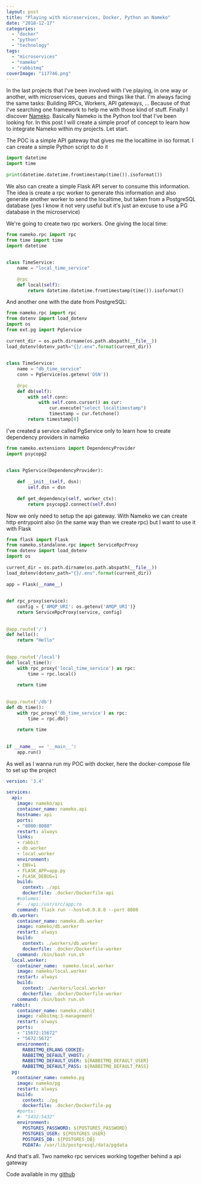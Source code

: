 ```yaml
---
layout: post
title: "Playing with microservices, Docker, Python an Nameko"
date: "2018-12-17"
categories: 
  - "docker"
  - "python"
  - "technology"
tags: 
  - "microservices"
  - "nameko"
  - "rabbitmq"
coverImage: "117746.png"
---
```


In the last projects that I've been involved with I've playing, in one way or another, with microservices, queues and things like that. I'm always facing the same tasks: Building RPCs, Workers, API gateways, ... Because of that I've searching one framework to help me with those kind of stuff. Finally I discover [Nameko](https://nameko.readthedocs.io/en/stable/). Basically Nameko is the Python tool that I've been looking for. In this post I will create a simple proof of concept to learn how to integrate Nameko within my projects. Let start.

The POC is a simple API gateway that gives me the localtime in iso format. I can create a simple Python script to do it

```python
import datetime
import time
 
print(datetime.datetime.fromtimestamp(time()).isoformat())
```

We also can create a simple Flask API server to consume this information. The idea is create a rpc worker to generate this information and also generate another worker to send the localtime, but taken from a PostgreSQL database (yes I know it not very useful but it's just an excuse to use a PG database in the microservice)

We're going to create two rpc workers. One giving the local time:

```python
from nameko.rpc import rpc
from time import time
import datetime
 
 
class TimeService:
    name = "local_time_service"
 
    @rpc
    def local(self):
        return datetime.datetime.fromtimestamp(time()).isoformat()
```

And another one with the date from PostgreSQL:

```python
from nameko.rpc import rpc
from dotenv import load_dotenv
import os
from ext.pg import PgService
 
current_dir = os.path.dirname(os.path.abspath(__file__))
load_dotenv(dotenv_path="{}/.env".format(current_dir))
 
 
class TimeService:
    name = "db_time_service"
    conn = PgService(os.getenv('DSN'))
 
    @rpc
    def db(self):
        with self.conn:
            with self.conn.cursor() as cur:
                cur.execute("select localtimestamp")
                timestamp = cur.fetchone()
        return timestamp[0]
```

I've created a service called PgService only to learn how to create dependency providers in nameko

```python
from nameko.extensions import DependencyProvider
import psycopg2
 
 
class PgService(DependencyProvider):
 
    def __init__(self, dsn):
        self.dsn = dsn
 
    def get_dependency(self, worker_ctx):
        return psycopg2.connect(self.dsn)
```

Now we only need to setup the api gateway. With Nameko we can create http entrypoint also (in the same way than we create rpc) but I want to use it with Flask

```python
from flask import Flask
from nameko.standalone.rpc import ServiceRpcProxy
from dotenv import load_dotenv
import os
 
current_dir = os.path.dirname(os.path.abspath(__file__))
load_dotenv(dotenv_path="{}/.env".format(current_dir))
 
app = Flask(__name__)
 
 
def rpc_proxy(service):
    config = {'AMQP_URI': os.getenv('AMQP_URI')}
    return ServiceRpcProxy(service, config)
 
 
@app.route('/')
def hello():
    return "Hello"
 
 
@app.route('/local')
def local_time():
    with rpc_proxy('local_time_service') as rpc:
        time = rpc.local()
 
    return time
 
 
@app.route('/db')
def db_time():
    with rpc_proxy('db_time_service') as rpc:
        time = rpc.db()
 
    return time
 
 
if __name__ == '__main__':
    app.run()
```

As well as I wanna run my POC with docker, here the docker-compose file to set up the project

```yaml
version: '3.4'
 
services:
  api:
    image: nameko/api
    container_name: nameko.api
    hostname: api
    ports:
    - "8080:8080"
    restart: always
    links:
    - rabbit
    - db.worker
    - local.worker
    environment:
    - ENV=1
    - FLASK_APP=app.py
    - FLASK_DEBUG=1
    build:
      context: ./api
      dockerfile: .docker/Dockerfile-api
    #volumes:
    #- ./api:/usr/src/app:ro
    command: flask run --host=0.0.0.0 --port 8080
  db.worker:
    container_name: nameko.db.worker
    image: nameko/db.worker
    restart: always
    build:
      context: ./workers/db.worker
      dockerfile: .docker/Dockerfile-worker
    command: /bin/bash run.sh
  local.worker:
    container_name:  nameko.local.worker
    image: nameko/local.worker
    restart: always
    build:
      context: ./workers/local.worker
      dockerfile: .docker/Dockerfile-worker
    command: /bin/bash run.sh
  rabbit:
    container_name: nameko.rabbit
    image: rabbitmq:3-management
    restart: always
    ports:
    - "15672:15672"
    - "5672:5672"
    environment:
      RABBITMQ_ERLANG_COOKIE:
      RABBITMQ_DEFAULT_VHOST: /
      RABBITMQ_DEFAULT_USER: ${RABBITMQ_DEFAULT_USER}
      RABBITMQ_DEFAULT_PASS: ${RABBITMQ_DEFAULT_PASS}
  pg:
    container_name: nameko.pg
    image: nameko/pg
    restart: always
    build:
      context: ./pg
      dockerfile: .docker/Dockerfile-pg
    #ports:
    #- "5432:5432"
    environment:
      POSTGRES_PASSWORD: ${POSTGRES_PASSWORD}
      POSTGRES_USER: ${POSTGRES_USER}
      POSTGRES_DB: ${POSTGRES_DB}
      PGDATA: /var/lib/postgresql/data/pgdata
```

And that's all. Two nameko rpc services working together behind a api gateway

Code available in my [github](https://github.com/gonzalo123/nameko_poc)
